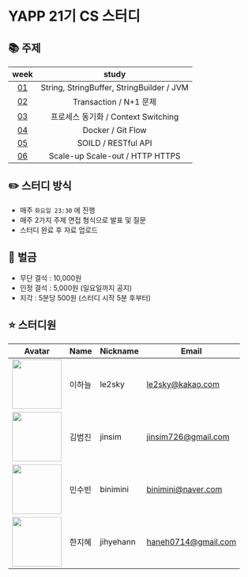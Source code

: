 # YAPP 21기 CS 스터디 

## 📚 주제

week | study
:---: | :---:
[01](https://github.com/YAPP-Github/21st-Study-CS-7/tree/main/week1) | String, StringBuffer, StringBuilder / JVM
[02](https://github.com/YAPP-Github/21st-Study-CS-7/tree/main/week2) | Transaction / N+1 문제 
[03](https://github.com/YAPP-Github/21st-Study-CS-7/tree/main/week3) | 프로세스 동기화 / Context Switching
[04](https://github.com/YAPP-Github/21st-Study-CS-7/tree/main/week4) | Docker / Git Flow
[05](https://github.com/YAPP-Github/21st-Study-CS-7/tree/main/week5) | SOILD / RESTful API
[06](https://github.com/YAPP-Github/21st-Study-CS-7/tree/main/week6) | Scale-up Scale-out / HTTP HTTPS

## ✏️ 스터디 방식
- 매주 `화요일 23:30` 에 진행
- 매주 2가지 주제 면접 형식으로 발표 및 질문
- 스터디 완료 후 자료 업로드

## 💸 벌금
- 무단 결석 : 10,000원
- 인정 결석 :  5,000원 (일요일까지 공지) 
- 지각 : 5분당 500원 (스터디 시작 5분 후부터)

## ⭐️ 스터디원

| Avatar                                                                                         | Name       | Nickname | Email                                       |
| ---------------------------------------------------------------------------------------------- | ---------- | -------- | ------------------------------------------- |
| <img src="https://avatars.githubusercontent.com/u/39932141?v=4" width="100px" height="100px"/> |     이하늘 | le2sky   | [le2sky@kakao.com](mailto:le2sky@kakao.com) |
| <img src="https://avatars.githubusercontent.com/u/62461857?v=4" width="100px" height="100px"/> | 김범진 | jinsim   | [jinsim726@gmail.com](mailto:jinsim726@gmail.com) |
| <img src="https://avatars.githubusercontent.com/u/69030160?v=4" width="100px" height="100px"/> | 민수빈 | binimini   | [binimini@naver.com](mailto:binimini@naver.com) |
| <img src="https://avatars.githubusercontent.com/u/75151848?v=4" width="100px" height="100px"/> | 한지혜 | jihyehann   | [haneh0714@gmail.com](mailto:haneh0714@gmail.com) |
